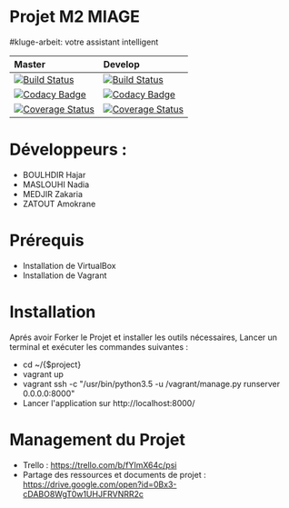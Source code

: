 # Projet M2 MIAGE 
#kluge-arbeit: votre assistant intelligent 



 Master | Develop |
| :--- | :--- |
[![Build Status](https://travis-ci.org/amokrane-zatout/PSI_kluge_arbeit.svg?branch=master)](https://travis-ci.org/amokrane-zatout/PSI_kluge_arbeit) | [![Build Status](https://travis-ci.org/amokrane-zatout/PSI_kluge_arbeit.svg?branch=develop)](https://travis-ci.org/amokrane-zatout/PSI_kluge_arbeit)
[![Codacy Badge](https://api.codacy.com/project/badge/Grade/5c877b5c585048d98fcae1483d62565a)](https://www.codacy.com/app/amokrane.zatout/PSI_kluge_arbeit?utm_source=github.com&amp;utm_medium=referral&amp;utm_content=amokrane-zatout/PSI_kluge_arbeit&amp;utm_campaign=Badge_Grade) | [![Codacy Badge](https://api.codacy.com/project/badge/Grade/5c877b5c585048d98fcae1483d62565a)](https://www.codacy.com/app/amokrane.zatout/PSI_kluge_arbeit?utm_source=github.com&amp;utm_medium=referral&amp;utm_content=amokrane-zatout/PSI_kluge_arbeit&amp;utm_campaign=Badge_Grade)
[![Coverage Status](https://coveralls.io/repos/github/amokrane-zatout/PSI_kluge_arbeit/badge.svg?branch=master)](https://coveralls.io/github/amokrane-zatout/PSI_kluge_arbeit?branch=master) | [![Coverage Status](https://coveralls.io/repos/github/amokrane-zatout/PSI_kluge_arbeit/badge.svg?branch=develop)](https://coveralls.io/github/amokrane-zatout/PSI_kluge_arbeit?branch=develop)


# Développeurs : 

- BOULHDIR Hajar 
- MASLOUHI Nadia 
- MEDJIR Zakaria 
- ZATOUT Amokrane


# Prérequis 

- Installation de VirtualBox
- Installation de Vagrant 

# Installation 

Aprés avoir Forker le Projet et installer les outils nécessaires, Lancer un terminal et exécuter les commandes suivantes : 

 - cd ~/{$project}
 - vagrant up
 - vagrant ssh -c "/usr/bin/python3.5 -u /vagrant/manage.py runserver 0.0.0.0:8000"
 - Lancer l'application sur http://localhost:8000/
 
 
 # Management du Projet 
 
  - Trello : https://trello.com/b/fYImX64c/psi
  - Partage des ressources et documents de projet : https://drive.google.com/open?id=0Bx3-cDABO8WgT0w1UHJFRVNRR2c
 
 
 
 


